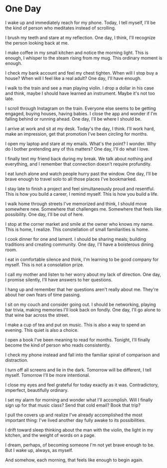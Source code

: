 # One Day

I wake up and immediately reach for my phone. Today, I tell myself, I'll be the kind of person who meditates instead of scrolling.

I brush my teeth and stare at my reflection. One day, I think, I'll recognize the person looking back at me.

I make coffee in my small kitchen and notice the morning light. This is enough, I whisper to the steam rising from my mug. This ordinary moment is enough.

I check my bank account and feel my chest tighten. When will I stop buy a house? When will I feel like a real adult? One day, I'll have enough.

I walk to the train and see a man playing violin. I drop a dollar in his case and think, maybe I should have learned an instrument. Maybe it's not too late.

I scroll through Instagram on the train. Everyone else seems to be getting engaged, buying houses, having babies. I close the app and wonder if I'm falling behind or running ahead. One day, I'll be where I should be.

I arrive at work and sit at my desk. Today's the day, I think. I'll work hard, make an impression, get that promotion I've been circling for months.

I open my laptop and stare at my emails. What's the point? I wonder. Why do I bother pretending any of this matters? One day, I'll do what I love.

I finally text my friend back during my break. We talk about nothing and everything, and I remember that connection doesn't require profundity. 

I eat lunch alone and watch people hurry past the window. One day, I'll be brave enough to travel solo to all those places I've bookmarked.

I stay late to finish a project and feel simultaneously proud and resentful. This is how you build a career, I remind myself. This is how you build a life.

I walk home through streets I've memorized and think, I should move somewhere new. Somewhere that challenges me. Somewhere that feels like possibility. One day, I'll be out of here.

I stop at the corner market and smile at the owner who knows my name. This is home, I realize. This constellation of small familiarities is home.

I cook dinner for one and lament. I should be sharing meals; building traditions and creating community. One day, I'll have a boisterous dining room. 

I eat in comfortable silence and think, I'm learning to be good company for myself. This is not a consolation prize.

I call my mother and listen to her worry about my lack of direction. One day, I promise silently, I'll have answers to her questions.

I hang up and remember that her questions aren't really about me. They're about her own fears of time passing.

I sit on my couch and consider going out. I should be networking, playing bar trivia, making memories I'll look back on fondly. One day, I'll go alone to that wine bar across the street.

I make a cup of tea and put on music. This is also a way to spend an evening. This quiet is also a choice.

I open a book I've been meaning to read for months. Tonight, I'll finally become the kind of person who reads consistently.

I check my phone instead and fall into the familiar spiral of comparison and distraction.

I turn off all screens and lie in the dark. Tomorrow will be different, I tell myself. Tomorrow I'll be more intentional.

I close my eyes and feel grateful for today exactly as it was. Contradictory, imperfect, beautifully ordinary.

I set my alarm for morning and wonder what I'll accomplish. Will I finally sign up for that music class? Send that cold email? Book that trip?

I pull the covers up and realize I've already accomplished the most important thing: I've lived another day fully awake to its possibilities.

I drift toward sleep thinking about the man with the violin, the light in my kitchen, and the weight of words on a page.

I dream, perhaps, of becoming someone I'm not yet brave enough to be. But I wake up, always, as myself.

And somehow, each morning, that feels like enough to begin again.
